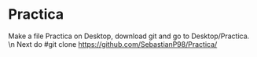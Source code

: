 # Practica
 Make a file Practica on Desktop, download git and go to Desktop/Practica.
\n Next do #git clone https://github.com/SebastianP98/Practica/
 
